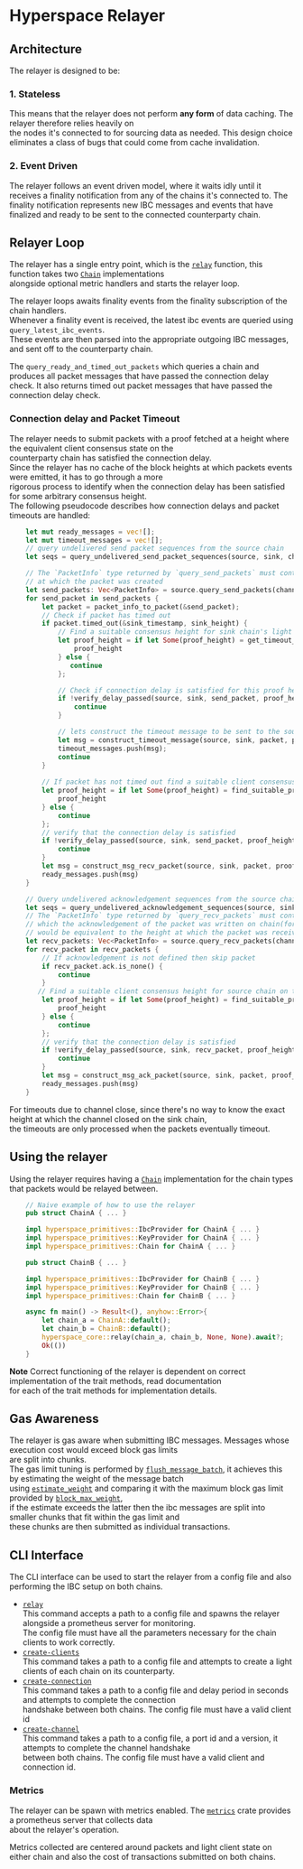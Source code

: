 # Hyperspace Relayer

## Architecture
The relayer is designed to be:

### 1. Stateless 
This means that the relayer does not perform **any form** of data caching. The relayer therefore relies heavily on  
the nodes it's connected to for sourcing data as needed. This design choice eliminates a class of bugs that could come from cache invalidation.

### 2. Event Driven
The relayer follows an event driven model, where it waits idly until it receives a finality notification from any of the chains it's connected to. The finality notification represents new IBC messages and events that have finalized and ready to be sent to the connected counterparty chain.

## Relayer Loop

The relayer has a single entry point, which is the [`relay`](/hyperspace/core/src/lib.rs#L20) function, this function takes two [`Chain`](/hyperspace/primitives/src/lib.rs#L346) implementations  
alongside optional metric handlers and starts the relayer loop.  

The relayer loops awaits finality events from the finality subscription of the chain handlers.  
Whenever a finality event is received, the latest ibc events are queried using `query_latest_ibc_events`.  
These events are then parsed into the appropriate outgoing IBC messages, and sent off to the counterparty chain.

The `query_ready_and_timed_out_packets` which queries a chain and  
produces all packet messages that have passed the connection delay check.
It also returns timed out packet messages that have passed the connection delay check.  

### Connection delay and Packet Timeout
 
The relayer needs to submit packets with a proof fetched at a height where the equivalent client consensus state on the  
counterparty chain has satisfied the connection delay.    
Since the relayer has no cache of the block heights at which packets events were emitted, it has to go through a more   
rigorous process to identify when the connection delay has been satisfied for some arbitrary consensus height.  
The following pseudocode describes how connection delays and packet timeouts are handled:

```rust
    let mut ready_messages = vec![];
    let mut timeout_messages = vec![];
    // query undelivered send packet sequences from the source chain
    let seqs = query_undelivered_send_packet_sequences(source, sink, channel_id, port_i);

    // The `PacketInfo` type returned by `query_send_packets` must contain a height field, which represents the block height 
    // at which the packet was created
    let send_packets: Vec<PacketInfo> = source.query_send_packets(channel_id, port_id, seqs);
    for send_packet in send_packets {
        let packet = packet_info_to_packet(&send_packet);
        // Check if packet has timed out
        if packet.timed_out(&sink_timestamp, sink_height) {
            // Find a suitable consensus height for sink chain's light client consensus height on source chain to prove packet timeout
            let proof_height = if let Some(proof_height) = get_timeout_proof_height(source, sink, send_packet) {
                proof_height
            } else {
               continue
            };

            // Check if connection delay is satisfied for this proof height
            if !verify_delay_passed(source, sink, send_packet, proof_height) {
                continue
            }

            // lets construct the timeout message to be sent to the source
            let msg = construct_timeout_message(source, sink, packet, proof_height)
            timeout_messages.push(msg);
            continue
        }
        
        // If packet has not timed out find a suitable client consensus height for source chain on the sink that can be used to prove packet existence
        let proof_height = if let Some(proof_height) = find_suitable_proof_height_for_client(source, sink, send_packet) {
            proof_height
        } else {
            continue
        };
        // verify that the connection delay is satisfied
        if !verify_delay_passed(source, sink, send_packet, proof_height) {
            continue
        }
        let msg = construct_msg_recv_packet(source, sink, packet, proof_height);
        ready_messages.push(msg)   
    }

    // Query undelivered acknowledgement sequences from the source chain
    let seqs = query_undelivered_acknowledgement_sequences(source, sink, channel_id, port_id);
    // The `PacketInfo` type returned by `query_recv_packets` must contain a height field, which represents the block height at
    // which the acknowledgement of the packet was written on chain(for the majority of chains which execute IBC callbacks synchronously, this
    // would be equivalent to the height at which the packet was received on chain).
    let recv_packets: Vec<PacketInfo> = source.query_recv_packets(channel_id, port_id, seqs);
    for recv_packet in recv_packets { 
        // If acknowledgement is not defined then skip packet
        if recv_packet.ack.is_none() {
            continue
        }
       // Find a suitable client consensus height for source chain on the sink that can be used to prove packet acknowledgement
        let proof_height = if let Some(proof_height) = find_suitable_proof_height_for_client(source, sink, recv_packet) {
            proof_height
        } else {
            continue
        };
        // verify that the connection delay is satisfied
        if !verify_delay_passed(source, sink, recv_packet, proof_height) {
            continue
        }
        let msg = construct_msg_ack_packet(source, sink, packet, proof_height);
        ready_messages.push(msg)
    }
```

For timeouts due to channel close, since there's no way to know the exact height at which the channel closed on the sink chain,  
the timeouts are only processed when the packets eventually timeout.

## Using the relayer

Using the relayer requires having a [`Chain`](/hyperspace/primitives/src/lib.rs#L346) implementation for the chain types  
that packets would be relayed between.

```rust
    // Naive example of how to use the relayer
    pub struct ChainA { ... }

    impl hyperspace_primitives::IbcProvider for ChainA { ... }
    impl hyperspace_primitives::KeyProvider for ChainA { ... }
    impl hyperspace_primitives::Chain for ChainA { ... }

    pub struct ChainB { ... }

    impl hyperspace_primitives::IbcProvider for ChainB { ... }
    impl hyperspace_primitives::KeyProvider for ChainB { ... }
    impl hyperspace_primitives::Chain for ChainB { ... }

    async fn main() -> Result<(), anyhow::Error>{
        let chain_a = ChainA::default();
        let chain_b = ChainB::default();
        hyperspace_core::relay(chain_a, chain_b, None, None).await?;
        Ok(())
    }
```
**Note** Correct functioning of the relayer is dependent on correct implementation of the trait methods, read documentation  
for each of the trait methods for implementation details.

## Gas Awareness

The relayer is gas aware when submitting IBC messages. Messages whose execution cost would exceed block gas limits  
are split into chunks.  
The gas limit tuning is performed by [`flush_message_batch`](/hyperspace/core/src/queue.rs#L6), it achieves this by estimating the weight of the message batch  
using [`estimate_weight`](/hyperspace/primitives/src/lib.rs#L354) and comparing it with the maximum block gas limit provided by [`block_max_weight`](/hyperspace/primitives/src/lib.rs#L351),  
if the estimate exceeds the latter then the ibc messages are split into smaller chunks that fit within the gas limit and  
these chunks are then submitted as individual transactions.  


## CLI Interface

The CLI interface can be used to start the relayer from a config file and also performing the IBC setup on both chains.

- [`relay`](/hyperspace/core/src/command.rs#L24)  
  This command accepts a path to a config file and spawns the relayer alongside a prometheus server for monitoring.  
  The config file must have all the parameters necessary for the chain clients to work correctly.
- [`create-clients`](/hyperspace/core/src/command.rs#L26)  
  This command takes a path to a config file and attempts to create a light clients of each chain on its counterparty.
- [`create-connection`](/hyperspace/core/src/command.rs#L28)  
  This command takes a path to a config file and delay period in seconds and attempts to complete the connection  
  handshake between both chains.
  The config file must have a valid client id
- [`create-channel`](/hyperspace/core/src/command.rs#L30)  
  This command takes a path to a config file, a port id and a version, it attempts to complete the channel handshake  
  between both chains.
  The config file must have a valid client and connection id.
    

### Metrics

The relayer can be spawn with metrics enabled. The [`metrics`](/hyperspace/metrics/README.md) crate provides a prometheus server that collects data  
about the relayer's operation.  

Metrics collected are centered around packets and light client state on either chain and also the cost of transactions submitted on both chains.  

